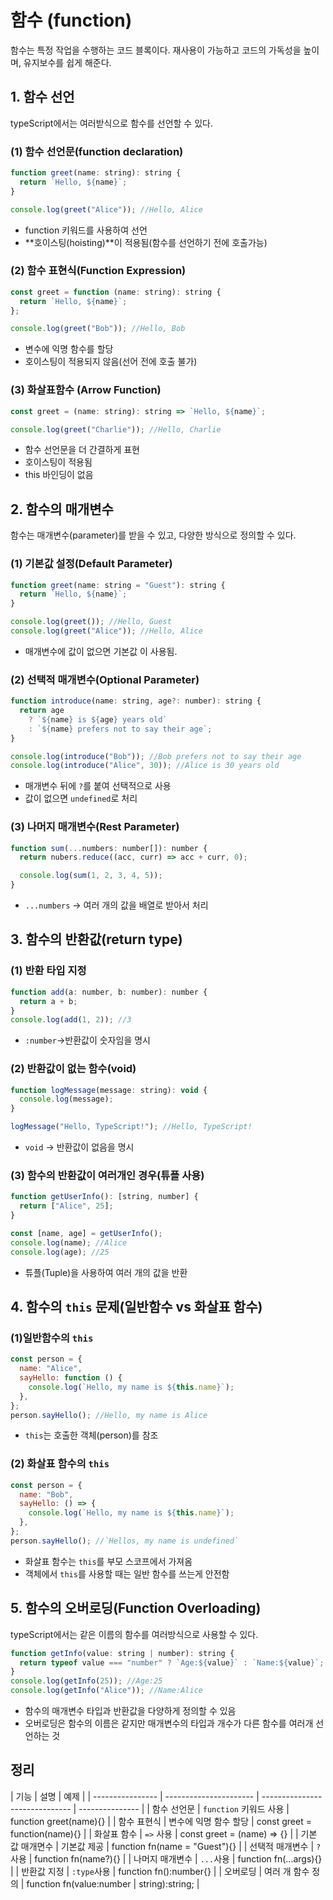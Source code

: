 # 함수 (function)

함수는 특정 작업을 수행하는 코드 블록이다.
재사용이 가능하고 코드의 가독성을 높이며, 유지보수를 쉽게 해준다.

## 1. 함수 선언

typeScript에서는 여러받식으로 함수를 선언할 수 있다.

### (1) 함수 선언문(function declaration)

```js
function greet(name: string): string {
  return `Hello, ${name}`;
}

console.log(greet("Alice")); //Hello, Alice
```

- function 키워드를 사용하여 선언
- **호이스팅(hoisting)**이 적용됨(함수를 선언하기 전에 호출가능)

### (2) 함수 표현식(Function Expression)

```js
const greet = function (name: string): string {
  return `Hello, ${name}`;
};

console.log(greet("Bob")); //Hello, Bob
```

- 변수에 익명 함수를 할당
- 호이스팅이 적용되지 않음(선어 전에 호출 불가)

### (3) 화살표함수 (Arrow Function)

```js
const greet = (name: string): string => `Hello, ${name}`;

console.log(greet("Charlie")); //Hello, Charlie
```

- 함수 선언문을 더 간결하게 표현
- 호이스팅이 적용됨
- this 바인딩이 없음

## 2. 함수의 매개변수

함수는 매개변수(parameter)를 받을 수 있고, 다양한 방식으로 정의할 수 있다.

### (1) 기본값 설정(Default Parameter)

```js
function greet(name: string = "Guest"): string {
  return `Hello, ${name}`;
}

console.log(greet()); //Hello, Guest
console.log(greet("Alice")); //Hello, Alice
```

- 매개변수에 값이 없으면 기본값 이 사용됨.

### (2) 선택적 매개변수(Optional Parameter)

```js
function introduce(name: string, age?: number): string {
  return age
    ? `${name} is ${age} years old`
    : `${name} prefers not to say their age`;
}

console.log(introduce("Bob")); //Bob prefers not to say their age
console.log(introduce("Alice", 30)); //Alice is 30 years old
```

- 매개변수 뒤에 `?`를 붙여 선택적으로 사용
- 값이 없으면 `undefined`로 처리

### (3) 나머지 매개변수(Rest Parameter)

```js
function sum(...numbers: number[]): number {
  return nubers.reduce((acc, curr) => acc + curr, 0);

  console.log(sum(1, 2, 3, 4, 5));
}
```

- `...numbers` -> 여러 개의 값을 배열로 받아서 처리

## 3. 함수의 반환값(return type)

### (1) 반환 타입 지정

```js
function add(a: number, b: number): number {
  return a + b;
}
console.log(add(1, 2)); //3
```

- `:number`->반환값이 숫자임을 명시

### (2) 반환값이 없는 함수(void)

```js
function logMessage(message: string): void {
  console.log(message);
}

logMessage("Hello, TypeScript!"); //Hello, TypeScript!
```

- `void` -> 반환값이 없음을 명시

### (3) 함수의 반환값이 여러개인 경우(튜플 사용)

```js
function getUserInfo(): [string, number] {
  return ["Alice", 25];
}

const [name, age] = getUserInfo();
console.log(name); //Alice
console.log(age); //25
```

- 튜플(Tuple)을 사용하여 여러 개의 값을 반환

## 4. 함수의 `this` 문제(일반함수 vs 화살표 함수)

### (1)일반함수의 `this`

```js
const person = {
  name: "Alice",
  sayHello: function () {
    console.log(`Hello, my name is ${this.name}`);
  },
};
person.sayHello(); //Hello, my name is Alice
```

- `this`는 호출한 객체(person)를 참조

### (2) 화살표 함수의 `this`

```js
const person = {
  name: "Bob",
  sayHello: () => {
    console.log(`Hello, my name is ${this.name}`);
  },
};
person.sayHello(); //`Hellos, my name is undefined`
```

- 화살표 함수는 `this`를 부모 스코프에서 가져옴
- 객체에서 `this`를 사용할 때는 일반 함수를 쓰는게 안전함

## 5. 함수의 오버로딩(Function Overloading)

typeScript에서는 같은 이름의 함수를 여러방식으로 사용할 수 있다.

```js
function getInfo(value: string | number): string {
  return typeof value === "number" ? `Age:${value}` : `Name:${value}`;
}
console.log(getInfo(25)); //Age:25
console.log(getInfo("Alice")); //Name:Alice
```

- 함수의 매개변수 타입과 반환값을 다양하게 정의할 수 있음
- 오버로딩은 함수의 이름은 같지만 매개변수의 타입과 개수가 다른 함수를 여러개 선언하는 것

## 정리

| 기능             | 설명                   | 예제                           |
| ---------------- | ---------------------- | ------------------------------ | --------------- |
| 함수 선언문      | `function` 키워드 사용 | function greet(name){}         |
| 함수 표현식      | 변수에 익명 함수 할당  | const greet = function(name){} |
| 화살표 함수      | `=>` 사용              | const greet = (name) => {}     |
| 기본 값 매개면수 | 기본값 제공            | function fn(name = "Guest"){}  |
| 선택적 매개변수  | `?` 사용               | function fn(name?){}           |
| 나머지 매개변수  | `...`사용              | function fn(...args){}         |
| 반환값 지정      | `:type`사용            | function fn():number{}         |
| 오버로딩         | 여러 개 함수 정의      | function fn(value:number       | string):string; |
